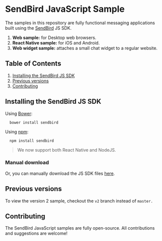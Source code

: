 # SendBird JavaScript Sample

The samples in this repository are fully functional messaging applications built using the [SendBird](https://sendbird.com) JS SDK.
  1. **Web sample:** for Desktop web browsers.
  1. **React Native sample:** for iOS and Android.
  1. **Web widget sample:** attaches a small chat widget to a regular website.

## Table of Contents

  1. [Installing the SendBird JS SDK](#installing-the-sendbird-js-sdk)
  1. [Previous versions](#previous-versions)
  1. [Contributing](#contributing)
  
## Installing the SendBird JS SDK
  
Using [Bower](http://bower.io):

      bower install sendbird


Using [npm](https://www.npmjs.com/package/sendbird):

      npm install sendbird

> We now support both React Native and NodeJS.


### Manual download
  
Or, you can manually download the JS SDK files [here](https://github.com/smilefam/SendBird-SDK-JavaScript).


## Previous versions

To view the version 2 sample, checkout the `v2` branch instead of `master.`


## Contributing

The SendBird JavaScript samples are fully open-source. All contributions and suggestions are welcome!
